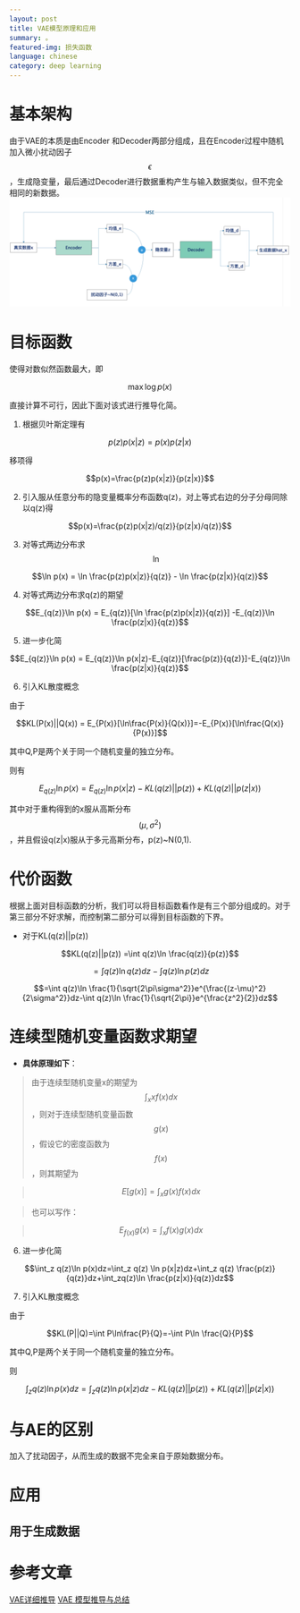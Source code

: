 ```yaml
---
layout: post
title: VAE模型原理和应用
summary: 。
featured-img: 损失函数
language: chinese 
category: deep learning
---
```


# 基本架构
由于VAE的本质是由Encoder 和Decoder两部分组成，且在Encoder过程中随机加入微小扰动因子$$\epsilon$$，生成隐变量，最后通过Decoder进行数据重构产生与输入数据类似，但不完全相同的新数据。
![image25](/assets/img/post_img/25.png)

# 目标函数
使得对数似然函数最大，即

$$\max \log p(x)$$

直接计算不可行，因此下面对该式进行推导化简。

1. 根据贝叶斯定理有

$$p(z)p(x|z) = p(x)p(z|x)$$

移项得

$$p(x)=\frac{p(z)p(x|z)}{p(z|x)}$$

2. 引入服从任意分布的隐变量概率分布函数q(z)，对上等式右边的分子分母同除以q(z)得

$$p(x)=\frac{p(z)p(x|z)/q(z)}{p(z|x)/q(z)}$$

3. 对等式两边分布求$$\ln$$

$$\ln p(x) = \ln \frac{p(z)p(x|z)}{q(z)} - \ln \frac{p(z|x)}{q(z)}$$

4. 对等式两边分布求q(z)的期望

$$E_{q(z)}\ln p(x) = E_{q(z)}[\ln \frac{p(z)p(x|z)}{q(z)}] -E_{q(z)}\ln \frac{p(z|x)}{q(z)}$$


5. 进一步化简

$$E_{q(z)}\ln p(x) = E_{q(z)}\ln p(x|z)-E_{q(z)}[\frac{p(z)}{q(z)}]-E_{q(z)}\ln \frac{p(z|x)}{q(z)}$$

6. 引入KL散度概念

由于

$$KL(P(x)||Q(x)) = E_{P(x)}[\ln\frac{P(x)}{Q(x)}]=-E_{P(x)}[\ln\frac{Q(x)}{P(x)}]$$

其中Q,P是两个关于同一个随机变量的独立分布。

则有

$$E_{q(z)}\ln p(x) = E_{q(z)}\ln p(x|z)-KL(q(z)||p(z))+KL(q(z)||p(z|x))$$


其中对于重构得到的x服从高斯分布$$(\mu,\sigma^2)$$，并且假设q(z|x)服从于多元高斯分布，p(z)~N(0,1).

# 代价函数

根据上面对目标函数的分析，我们可以将目标函数看作是有三个部分组成的。对于第三部分不好求解，而控制第二部分可以得到目标函数的下界。
- 对于KL(q(z)||p(z))

$$KL(q(z)||p(z)) =\int q(z)\ln \frac{q(z)}{p(z)}$$

$$=\int q(z)\ln q(z)dz -\int q(z)\ln p(z)dz$$

$$=\int q(z)\ln \frac{1}{\sqrt{2\pi\sigma^2}}e^{\frac{(z-\mu)^2}{2\sigma^2}}dz-\int q(z)\ln \frac{1}{\sqrt{2\pi}}e^{\frac{z^2}{2}}dz$$

# 连续型随机变量函数求期望

- **具体原理如下**：

> 由于连续型随机变量x的期望为$$\int_x xf(x)dx$$，则对于连续型随机变量函数$$g(x)$$，假设它的密度函数为$$f(x)$$，则其期望为

> $$E[g(x)] = \int_x g(x)f(x)dx$$

> 也可以写作：

> $$E_{f(x)}g(x) = \int_x f(x) g(x)dx$$

6. 进一步化简

$$\int_z q(z)\ln p(x)dz=\int_z q(z) \ln p(x|z)dz+\int_z q(z) \frac{p(z)}{q(z)}dz+\int_zq(z)\ln \frac{p(z|x)}{q(z)}dz$$

7. 引入KL散度概念

由于

$$KL(P||Q)=\int P\ln\frac{P}{Q}=-\int P\ln \frac{Q}{P}$$

其中Q,P是两个关于同一个随机变量的独立分布。

则

$$\int_z q(z)\ln p(x)dz= \int_z q(z) \ln p(x|z)dz-KL(q(z)||p(z))+KL(q(z)||p(z|x))$$





# 与AE的区别
加入了扰动因子，从而生成的数据不完全来自于原始数据分布。
# 应用
## 用于生成数据



# 参考文章
[VAE详细推导](https://blog.csdn.net/ustbfym/article/details/78870990)
[VAE 模型推导与总结](https://zhuanlan.zhihu.com/p/434394556)
